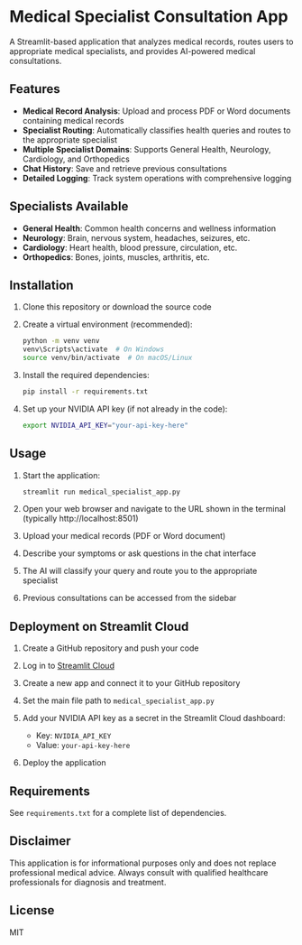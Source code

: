 # Medical Specialist Consultation App

A Streamlit-based application that analyzes medical records, routes users to appropriate medical specialists, and provides AI-powered medical consultations.

## Features

- **Medical Record Analysis**: Upload and process PDF or Word documents containing medical records
- **Specialist Routing**: Automatically classifies health queries and routes to the appropriate specialist
- **Multiple Specialist Domains**: Supports General Health, Neurology, Cardiology, and Orthopedics
- **Chat History**: Save and retrieve previous consultations
- **Detailed Logging**: Track system operations with comprehensive logging

## Specialists Available

- **General Health**: Common health concerns and wellness information
- **Neurology**: Brain, nervous system, headaches, seizures, etc.
- **Cardiology**: Heart health, blood pressure, circulation, etc.
- **Orthopedics**: Bones, joints, muscles, arthritis, etc.

## Installation

1. Clone this repository or download the source code

2. Create a virtual environment (recommended):
   ```bash
   python -m venv venv
   venv\Scripts\activate  # On Windows
   source venv/bin/activate  # On macOS/Linux
   ```

3. Install the required dependencies:
   ```bash
   pip install -r requirements.txt
   ```

4. Set up your NVIDIA API key (if not already in the code):
   ```bash
   export NVIDIA_API_KEY="your-api-key-here"
   ```

## Usage

1. Start the application:
   ```bash
   streamlit run medical_specialist_app.py
   ```

2. Open your web browser and navigate to the URL shown in the terminal (typically http://localhost:8501)

3. Upload your medical records (PDF or Word document)

4. Describe your symptoms or ask questions in the chat interface

5. The AI will classify your query and route you to the appropriate specialist

6. Previous consultations can be accessed from the sidebar

## Deployment on Streamlit Cloud

1. Create a GitHub repository and push your code

2. Log in to [Streamlit Cloud](https://streamlit.io/cloud)

3. Create a new app and connect it to your GitHub repository

4. Set the main file path to `medical_specialist_app.py`

5. Add your NVIDIA API key as a secret in the Streamlit Cloud dashboard:
   - Key: `NVIDIA_API_KEY`
   - Value: `your-api-key-here`

6. Deploy the application

## Requirements

See `requirements.txt` for a complete list of dependencies.

## Disclaimer

This application is for informational purposes only and does not replace professional medical advice. Always consult with qualified healthcare professionals for diagnosis and treatment.

## License

MIT

